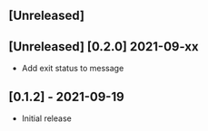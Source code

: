 ## [Unreleased]

## [Unreleased] [0.2.0] 2021-09-xx

- Add exit status to message

## [0.1.2] - 2021-09-19

- Initial release
